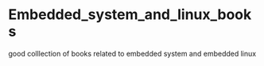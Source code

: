 Embedded_system_and_linux_books
===============================

good colllection of books related to embedded system and embedded linux
